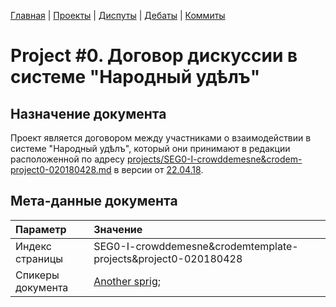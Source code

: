 [Главная](../) | [Проекты](../projects/) | [Диспуты](../disputes/) | [Дебаты](../debates/) | [Коммиты](../../../commits/master)
# Project #0. Договор дискуссии в системе "Народный удѣлъ"

## Назначение документа

Проект является договором между участниками о взаимодействии в системе "Народный удѣлъ", который они принимают в редакции расположенной по адресу [projects/SEG0-I-crowddemesne&crodem-project0-020180428.md](SEG0-I-crowddemesne&crodem-project0-020180428.md) в версии от [22.04.18](https://github.com/crowddemesne/crodem/commit/a1c06142fc9cefd690911f4012feeeda99256af1#diff-7744537719dacdf3dc18451b692944ad).

## Мета-данные документа 

| Параметр | Значение |
| :---        |     :---      |
| Индекс страницы     |   SEG0-I-crowddemesne&crodemtemplate-projects&project0-020180428 |
| Спикеры документа    |   [Another sprig](https://github.com/asprig);    |

